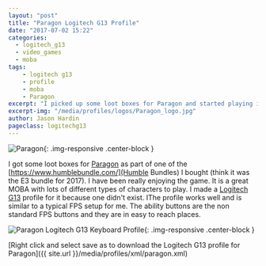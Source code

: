 ```yaml
---
layout: "post"
title: "Paragon Logitech G13 Profile"
date: "2017-07-02 15:22"
categories:
  - logitech_g13
  - video_games
  - moba
tags:
    - logitech g13
    - profile
    - moba
    - Paragon
excerpt: "I picked up some loot boxes for Paragon and started playing it. This profile works well for the game, which has a pretty basic set of keys."
excerpt-img: "/media/profiles/logos/Paragon_logo.jpg"
author: Jason Hardin
pageclass: logitechg13
---
```

![Paragon]({{site.url}}/media/profiles/logos/Paragon_logo.jpg){: .img-responsive  .center-block }

I got some loot boxes for [Paragon](https://www.epicgames.com/paragon/en-US/news/) as part of one of the [https://www.humblebundle.com/](Humble Bundles) I bought (think it was the E3 bundle for 2017). I have been really enjoying the game. It is a great MOBA with lots of different types of characters to play. I made a [Logitech G13](http://gaming.logitech.com/en-us/product/g13-advanced-gameboard) profile for it because one didn't exist. IThe profile works well and is similar to a typical FPS setup for me. The ability buttons are the non standard FPS buttons and they are in easy to reach places.

![Paragon Logitech G13 Keyboard Profile]({{site.url}}/media/profiles/layouts/paragon_keyboard_layout.png){: .img-responsive  .center-block }

[Right click and select save as to download the Logitech G13 profile for Paragon]({{ site.url }}/media/profiles/xml/paragon.xml)
